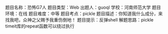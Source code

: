 题目名称：恐怖G7人
题目类型：Web
出题人：guoql
学校：河南师范大学
题目环境：在线
题目难度：中等
题目考点：pickle
题目描述：你知道我什么成分，来找我吧，众神之父赐予我重伤倒地！
题目提示：反弹shell
解题思路：pickle timeit库的repeat函数可以绕过执行
